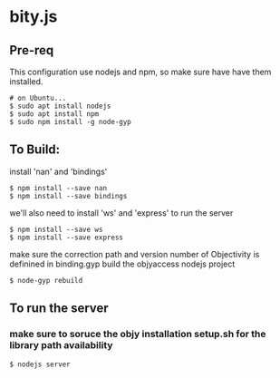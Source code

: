 # bity.js

## Pre-req
This configuration use nodejs and npm, so make sure have have them installed.
```text
# on Ubuntu...
$ sudo apt install nodejs
$ sudo apt install npm
$ sudo npm install -g node-gyp
```

## To Build:

install 'nan' and 'bindings'
```text
$ npm install --save nan
$ npm install --save bindings
```

we'll also need to install 'ws' and 'express' to run the server
```text
$ npm install --save ws
$ npm install --save express
```

make sure the correction path and version number of Objectivity is definined in binding.gyp
build the objyaccess nodejs project
```text
$ node-gyp rebuild
```


## To run the server
### make sure to soruce the objy installation setup.sh for the library path availability
```text
$ nodejs server
```


